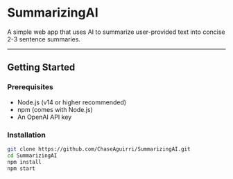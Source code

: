 # SummarizingAI

A simple web app that uses AI to summarize user-provided text into concise 2-3 sentence summaries.

---

## Getting Started

### Prerequisites

- Node.js (v14 or higher recommended)  
- npm (comes with Node.js)  
- An OpenAI API key

### Installation

```bash
git clone https://github.com/ChaseAguirri/SummarizingAI.git
cd SummarizingAI
npm install
npm start
